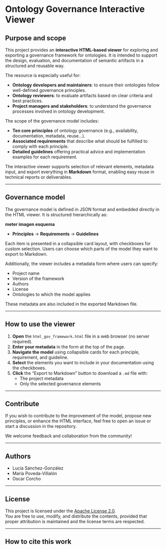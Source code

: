 # Ontology Governance Interactive Viewer

## Purpose and scope

This project provides an **interactive HTML-based viewer** for exploring and exporting a governance framework for ontologies. It is intended to support the design, evaluation, and documentation of semantic artifacts in a structured and reusable way.

The resource is especially useful for:

- **Ontology developers and maintainers**: to ensure their ontologies follow well-defined governance principles.
- **Ontology reviewers**: to evaluate artifacts based on clear criteria and best practices.
- **Project managers and stakeholders**: to understand the governance processes involved in ontology development.

The scope of the governance model includes:

- **Ten core principles** of ontology governance (e.g., availability, documentation, metadata, reuse...).
- **Associated requirements** that describe what should be fulfilled to comply with each principle.
- **Detailed guidelines** offering practical advice and implementation examples for each requirement.

The interactive viewer supports selection of relevant elements, metadata input, and export everything in  **Markdown** format, enabling easy reuse in technical reports or deliverables.

---

## Governance model

The governance model is defined in JSON format and embedded directly in the HTML viewer. It is structured hierarchically as:

**meter imagen esquema**

- **Principles** → **Requirements** → **Guidelines**

Each item is presented in a collapsible card layout, with checkboxes for custom selection. Users can choose which parts of the model they want to export to Markdown.

Additionally, the viewer includes a metadata form where users can specify:

- Project name
- Version of the framework
- Authors
- License
- Ontologies to which the model applies

These metadata are also included in the exported Markdown file.

---

## How to use the viewer

1. **Open** the `html_gov_framework.html` file in a web browser (no server required).
2. **Enter your metadata** in the form at the top of the page.
3. **Navigate the model** using collapsible cards for each principle, requirement, and guideline.
4. **Select** the elements you want to include in your documentation using the checkboxes.
5. **Click** the “Export to Markdown” button to download a `.md` file with:
   - The project metadata
   - Only the selected governance elements

---

## Contribute

If you wish to contribute to the improvement of the model, propose new principles, or enhance the HTML interface, feel free to open an issue or start a discussion in the repository.

We welcome feedback and collaboration from the community!

---

## Authors

- Lucía Sánchez-González  
- María Poveda-Villalón  
- Oscar Corcho   

---

## License

This project is licensed under the [Apache License 2.0](https://www.apache.org/licenses/LICENSE-2.0).  
You are free to use, modify, and distribute the contents, provided that proper attribution is maintained and the license terms are respected.

---
## How to cite this work

